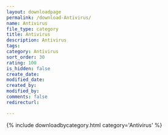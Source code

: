 ```yaml
---
layout: downloadpage
permalink: /download-Antivirus/
name: Antivirus
file_type: category
title: Antivirus
description: Antivirus
tags:  
category: Antivirus
sort_order: 30
rating: 100
is_hidden: false
create_date:
modified_date:
created_by:
modified_by:
comments: false
redirecturl:

---
```



 {% include downloadbycategory.html category='Antivirus' %}

